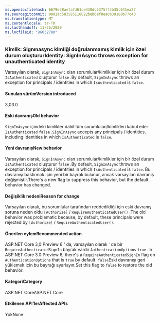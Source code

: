 ```yaml
---
ms.openlocfilehash: 6679e38aefa7d61ce430dc5375ff3b35c641ea27
ms.sourcegitcommit: 0802ac583585110022beb6af8ea0b39188b77c43
ms.translationtype: MT
ms.contentlocale: tr-TR
ms.lasthandoff: 11/25/2020
ms.locfileid: "96032780"
---
```

### <a name="identity-signinasync-throws-exception-for-unauthenticated-identity"></a><span data-ttu-id="9583e-101">Kimlik: Signınasync kimliği doğrulanmamış kimlik için özel durum oluşturur</span><span class="sxs-lookup"><span data-stu-id="9583e-101">Identity: SignInAsync throws exception for unauthenticated identity</span></span>

<span data-ttu-id="9583e-102">Varsayılan olarak, `SignInAsync` olan sorumlular/kimlikler için bir özel durum `IsAuthenticated` oluşturur `false` .</span><span class="sxs-lookup"><span data-stu-id="9583e-102">By default, `SignInAsync` throws an exception for principals / identities in which `IsAuthenticated` is `false`.</span></span>

#### <a name="version-introduced"></a><span data-ttu-id="9583e-103">Sunulan sürüm</span><span class="sxs-lookup"><span data-stu-id="9583e-103">Version introduced</span></span>

<span data-ttu-id="9583e-104">3,0</span><span class="sxs-lookup"><span data-stu-id="9583e-104">3.0</span></span>

#### <a name="old-behavior"></a><span data-ttu-id="9583e-105">Eski davranış</span><span class="sxs-lookup"><span data-stu-id="9583e-105">Old behavior</span></span>

<span data-ttu-id="9583e-106">`SignInAsync` içindeki kimlikler dahil tüm sorumluları/kimlikleri kabul eder `IsAuthenticated` `false` .</span><span class="sxs-lookup"><span data-stu-id="9583e-106">`SignInAsync` accepts any principals / identities, including identities in which `IsAuthenticated` is `false`.</span></span>

#### <a name="new-behavior"></a><span data-ttu-id="9583e-107">Yeni davranış</span><span class="sxs-lookup"><span data-stu-id="9583e-107">New behavior</span></span>

<span data-ttu-id="9583e-108">Varsayılan olarak, `SignInAsync` olan sorumlular/kimlikler için bir özel durum `IsAuthenticated` oluşturur `false` .</span><span class="sxs-lookup"><span data-stu-id="9583e-108">By default, `SignInAsync` throws an exception for principals / identities in which `IsAuthenticated` is `false`.</span></span> <span data-ttu-id="9583e-109">Bu davranışı bastırmak için yeni bir bayrak bulunur, ancak varsayılan davranış değişmiştir.</span><span class="sxs-lookup"><span data-stu-id="9583e-109">There's a new flag to suppress this behavior, but the default behavior has changed.</span></span>

#### <a name="reason-for-change"></a><span data-ttu-id="9583e-110">Değişiklik nedeni</span><span class="sxs-lookup"><span data-stu-id="9583e-110">Reason for change</span></span>

<span data-ttu-id="9583e-111">Varsayılan olarak, bu sorumlular tarafından reddedildiği için eski davranış soruna neden oldu `[Authorize]`  /  `RequireAuthenticatedUser()` .</span><span class="sxs-lookup"><span data-stu-id="9583e-111">The old behavior was problematic because, by default, these principals were rejected by `[Authorize]` / `RequireAuthenticatedUser()`.</span></span>

#### <a name="recommended-action"></a><span data-ttu-id="9583e-112">Önerilen eylem</span><span class="sxs-lookup"><span data-stu-id="9583e-112">Recommended action</span></span>

<span data-ttu-id="9583e-113">ASP.NET Core 3,0 Preview 6 ' da, varsayılan olarak ' de bir `RequireAuthenticatedSignIn` bayrak vardır `AuthenticationOptions` `true` .</span><span class="sxs-lookup"><span data-stu-id="9583e-113">In ASP.NET Core 3.0 Preview 6, there's a `RequireAuthenticatedSignIn` flag on `AuthenticationOptions` that is `true` by default.</span></span> <span data-ttu-id="9583e-114">`false`Eski davranışı geri yüklemek için bu bayrağı ayarlayın.</span><span class="sxs-lookup"><span data-stu-id="9583e-114">Set this flag to `false` to restore the old behavior.</span></span>

#### <a name="category"></a><span data-ttu-id="9583e-115">Kategori</span><span class="sxs-lookup"><span data-stu-id="9583e-115">Category</span></span>

<span data-ttu-id="9583e-116">ASP.NET Core</span><span class="sxs-lookup"><span data-stu-id="9583e-116">ASP.NET Core</span></span>

#### <a name="affected-apis"></a><span data-ttu-id="9583e-117">Etkilenen API’ler</span><span class="sxs-lookup"><span data-stu-id="9583e-117">Affected APIs</span></span>

<span data-ttu-id="9583e-118">Yok</span><span class="sxs-lookup"><span data-stu-id="9583e-118">None</span></span>

<!-- 

#### Affected APIs

Not detectable via API analysis

-->
